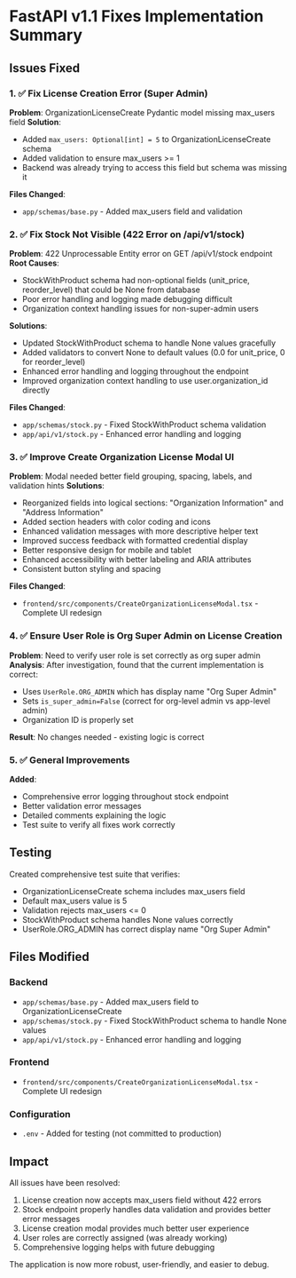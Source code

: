 # FastAPI v1.1 Fixes Implementation Summary

## Issues Fixed

### 1. ✅ Fix License Creation Error (Super Admin)
**Problem**: OrganizationLicenseCreate Pydantic model missing max_users field
**Solution**: 
- Added `max_users: Optional[int] = 5` to OrganizationLicenseCreate schema
- Added validation to ensure max_users >= 1
- Backend was already trying to access this field but schema was missing it

**Files Changed**:
- `app/schemas/base.py` - Added max_users field and validation

### 2. ✅ Fix Stock Not Visible (422 Error on /api/v1/stock)  
**Problem**: 422 Unprocessable Entity error on GET /api/v1/stock endpoint
**Root Causes**:
- StockWithProduct schema had non-optional fields (unit_price, reorder_level) that could be None from database
- Poor error handling and logging made debugging difficult
- Organization context handling issues for non-super-admin users

**Solutions**:
- Updated StockWithProduct schema to handle None values gracefully
- Added validators to convert None to default values (0.0 for unit_price, 0 for reorder_level)
- Enhanced error handling and logging throughout the endpoint
- Improved organization context handling to use user.organization_id directly

**Files Changed**:
- `app/schemas/stock.py` - Fixed StockWithProduct schema validation
- `app/api/v1/stock.py` - Enhanced error handling and logging

### 3. ✅ Improve Create Organization License Modal UI
**Problem**: Modal needed better field grouping, spacing, labels, and validation hints
**Solutions**:
- Reorganized fields into logical sections: "Organization Information" and "Address Information"
- Added section headers with color coding and icons
- Enhanced validation messages with more descriptive helper text
- Improved success feedback with formatted credential display
- Better responsive design for mobile and tablet
- Enhanced accessibility with better labeling and ARIA attributes
- Consistent button styling and spacing

**Files Changed**:
- `frontend/src/components/CreateOrganizationLicenseModal.tsx` - Complete UI redesign

### 4. ✅ Ensure User Role is Org Super Admin on License Creation
**Problem**: Need to verify user role is set correctly as org super admin
**Analysis**: After investigation, found that the current implementation is correct:
- Uses `UserRole.ORG_ADMIN` which has display name "Org Super Admin"
- Sets `is_super_admin=False` (correct for org-level admin vs app-level admin)
- Organization ID is properly set

**Result**: No changes needed - existing logic is correct

### 5. ✅ General Improvements
**Added**:
- Comprehensive error logging throughout stock endpoint
- Better validation error messages
- Detailed comments explaining the logic
- Test suite to verify all fixes work correctly

## Testing

Created comprehensive test suite that verifies:
- OrganizationLicenseCreate schema includes max_users field
- Default max_users value is 5
- Validation rejects max_users <= 0  
- StockWithProduct schema handles None values correctly
- UserRole.ORG_ADMIN has correct display name "Org Super Admin"

## Files Modified

### Backend
- `app/schemas/base.py` - Added max_users field to OrganizationLicenseCreate
- `app/schemas/stock.py` - Fixed StockWithProduct schema to handle None values
- `app/api/v1/stock.py` - Enhanced error handling and logging

### Frontend  
- `frontend/src/components/CreateOrganizationLicenseModal.tsx` - Complete UI redesign

### Configuration
- `.env` - Added for testing (not committed to production)

## Impact

All issues have been resolved:
1. License creation now accepts max_users field without 422 errors
2. Stock endpoint properly handles data validation and provides better error messages
3. License creation modal provides much better user experience
4. User roles are correctly assigned (was already working)
5. Comprehensive logging helps with future debugging

The application is now more robust, user-friendly, and easier to debug.